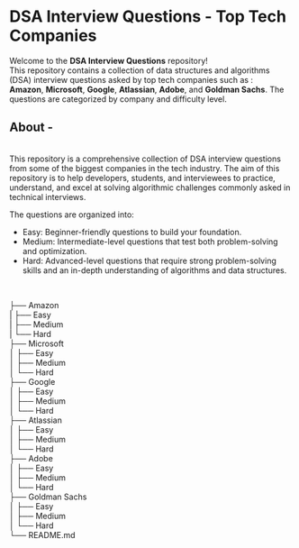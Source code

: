 # DSA Interview Questions - Top Tech Companies
Welcome to the **DSA Interview Questions** repository! 
<br>
This repository contains a collection of data structures and algorithms (DSA) interview questions asked by top tech companies such as : <br>
**Amazon**, **Microsoft**, **Google**, **Atlassian**, **Adobe**, and **Goldman Sachs**. The questions are categorized by company and difficulty level.
<br>

## About -
<br>
This repository is a comprehensive collection of DSA interview questions from some of the biggest companies in the tech industry. The aim of this repository is to help developers, students, and interviewees to practice, understand, and excel at solving algorithmic challenges commonly asked in technical interviews.

The questions are organized into:

- Easy: Beginner-friendly questions to build your foundation.
- Medium: Intermediate-level questions that test both problem-solving and optimization.
- Hard: Advanced-level questions that require strong problem-solving skills and an in-depth understanding of algorithms and data structures.
<br>

├── Amazon <br>
|    ├── Easy  <br>
|    ├── Medium  <br>
|    └── Hard <br>
├── Microsoft <br>
│   ├── Easy <br>
│   ├── Medium <br>
│   └── Hard <br>
├── Google <br>
│   ├── Easy <br>
│   ├── Medium <br>
│   └── Hard <br>
├── Atlassian <br>
│   ├── Easy <br>
│   ├── Medium <br>
│   └── Hard <br>
├── Adobe <br>
│   ├── Easy <br>
│   ├── Medium <br>
│   └── Hard <br>
├── Goldman Sachs <br>
│   ├── Easy <br>
│   ├── Medium<br>
│   └── Hard<br>
└── README.md<br>


